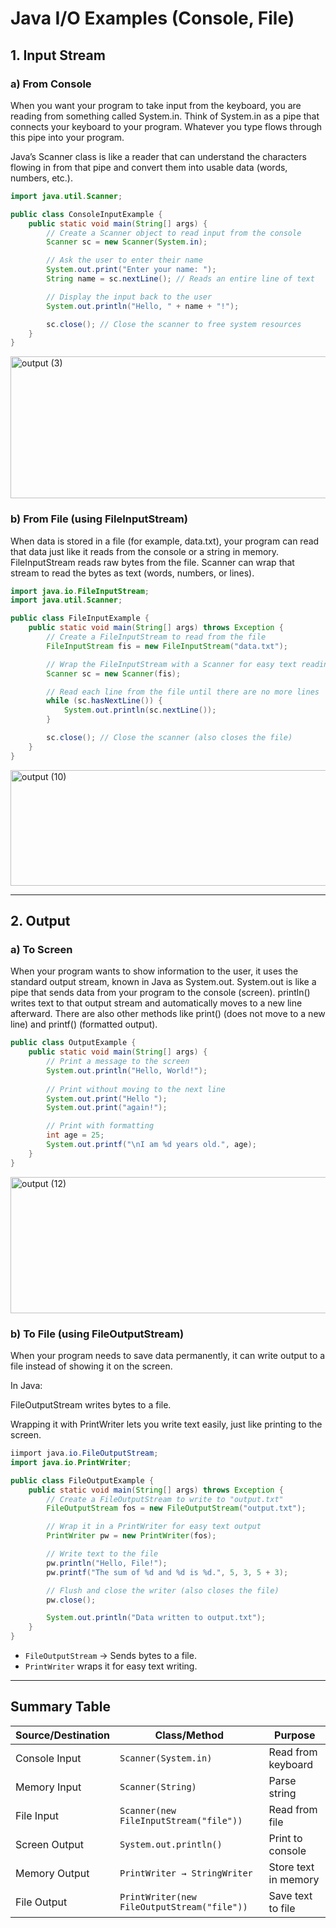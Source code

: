 
# Java I/O Examples (Console, File)

## 1. Input Stream

### a) From Console
When you want your program to take input from the keyboard, you are reading from something called System.in.
Think of System.in as a pipe that connects your keyboard to your program. Whatever you type flows through this pipe into your program.

Java’s Scanner class is like a reader that can understand the characters flowing in from that pipe and convert them into usable data (words, numbers, etc.).

```java
import java.util.Scanner;

public class ConsoleInputExample {
    public static void main(String[] args) {
        // Create a Scanner object to read input from the console
        Scanner sc = new Scanner(System.in);

        // Ask the user to enter their name
        System.out.print("Enter your name: ");
        String name = sc.nextLine(); // Reads an entire line of text

        // Display the input back to the user
        System.out.println("Hello, " + name + "!");

        sc.close(); // Close the scanner to free system resources
    }
}

```
<img width="1589" height="227" alt="output (3)" src="https://github.com/user-attachments/assets/b7ca5125-f340-427e-a2a9-3213bc8df205" />


### b) From File (using FileInputStream)
When data is stored in a file (for example, data.txt), your program can read that data just like it reads from the console or a string in memory.
FileInputStream reads raw bytes from the file.
Scanner can wrap that stream to read the bytes as text (words, numbers, or lines).

```java
import java.io.FileInputStream;
import java.util.Scanner;

public class FileInputExample {
    public static void main(String[] args) throws Exception {
        // Create a FileInputStream to read from the file
        FileInputStream fis = new FileInputStream("data.txt");

        // Wrap the FileInputStream with a Scanner for easy text reading
        Scanner sc = new Scanner(fis);

        // Read each line from the file until there are no more lines
        while (sc.hasNextLine()) {
            System.out.println(sc.nextLine());
        }

        sc.close(); // Close the scanner (also closes the file)
    }
}

```
<img width="1589" height="185" alt="output (10)" src="https://github.com/user-attachments/assets/65000ad8-8eb9-43e4-ba62-0dfc23f4a019" />

---

## 2. Output

### a) To Screen
When your program wants to show information to the user, it uses the standard output stream, known in Java as System.out.
System.out is like a pipe that sends data from your program to the console (screen).
println() writes text to that output stream and automatically moves to a new line afterward.
There are also other methods like print() (does not move to a new line) and printf() (formatted output).

```java
public class OutputExample {
    public static void main(String[] args) {
        // Print a message to the screen
        System.out.println("Hello, World!");
        
        // Print without moving to the next line
        System.out.print("Hello ");
        System.out.print("again!");

        // Print with formatting
        int age = 25;
        System.out.printf("\nI am %d years old.", age);
    }
}

```
<img width="1637" height="218" alt="output (12)" src="https://github.com/user-attachments/assets/f664dc2c-e50e-4a12-b325-554d3691e5be" />


### b) To File (using FileOutputStream)
When your program needs to save data permanently, it can write output to a file instead of showing it on the screen.

In Java:

FileOutputStream writes bytes to a file.

Wrapping it with PrintWriter lets you write text easily, just like printing to the screen.

```java
iimport java.io.FileOutputStream;
import java.io.PrintWriter;

public class FileOutputExample {
    public static void main(String[] args) throws Exception {
        // Create a FileOutputStream to write to "output.txt"
        FileOutputStream fos = new FileOutputStream("output.txt");

        // Wrap it in a PrintWriter for easy text output
        PrintWriter pw = new PrintWriter(fos);

        // Write text to the file
        pw.println("Hello, File!");
        pw.printf("The sum of %d and %d is %d.", 5, 3, 5 + 3);

        // Flush and close the writer (also closes the file)
        pw.close();

        System.out.println("Data written to output.txt");
    }
}

```
- `FileOutputStream` → Sends bytes to a file.  
- `PrintWriter` wraps it for easy text writing.

---

## Summary Table

| **Source/Destination** | **Class/Method**                           | **Purpose** |
|------------------------|--------------------------------------------|-------------|
| Console Input          | `Scanner(System.in)`                       | Read from keyboard |
| Memory Input           | `Scanner(String)`                          | Parse string |
| File Input             | `Scanner(new FileInputStream("file"))`     | Read from file |
| Screen Output          | `System.out.println()`                     | Print to console |
| Memory Output          | `PrintWriter → StringWriter`               | Store text in memory |
| File Output            | `PrintWriter(new FileOutputStream("file"))`| Save text to file |
